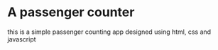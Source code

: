 # A passenger counter

this is a simple passenger counting app 
 designed using html, css and javascript

